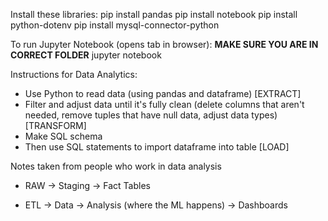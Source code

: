 Install these libraries:
pip install pandas
pip install notebook
pip install python-dotenv
pip install mysql-connector-python


To run Jupyter Notebook (opens tab in browser): **MAKE SURE YOU ARE IN CORRECT FOLDER**
jupyter notebook

Instructions for Data Analytics:
- Use Python to read data (using pandas and dataframe) [EXTRACT]
- Filter and adjust data until it's fully clean (delete columns that aren't needed, remove tuples that have null data, adjust data types) [TRANSFORM]
- Make SQL schema
- Then use SQL statements to import dataframe into table [LOAD]


Notes taken from people who work in data analysis
- RAW -> Staging -> Fact Tables

- ETL -> Data -> Analysis (where the ML happens) -> Dashboards